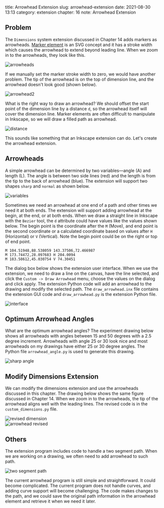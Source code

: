 title: Arrowhead Extension
slug: arrowhead-extension
date: 2021-08-30 13:13
category: extension
chapter: 16
note: Arrowhead Extension

## Problem

The `Dimensions` system extension discussed in Chapter 14 adds markers as 
arrowheads. [Marker element](https://developer.mozilla.org/en-US/docs/Web/SVG/Element/marker) 
is an SVG concept and it has a stroke width which 
causes the arrowhead to extend beyond leading line. When we zoom in to 
the arrowheads, they look like this. 

<div style="max-width:500px">
  <img class="img-fluid pb-2" src="/images/ext16/arrowheads.png" alt="arrowheads"> 
</div>

If we manually set the marker stroke width to zero, we would have another 
problem. The tip of the arrowhead is on the top of dimension line, and 
the arrowhead doesn't look good (shown below). 

<div style="max-width:300px">
  <img class="img-fluid pb-2" src="/images/ext16/arrowhead2.png" alt="arrowhead2"> 
</div>

What is the right way to draw an arrowhead? We should offset the start point 
of the dimension line by a distance `d`, so the arrowhead itself will cover the 
dimension line. Marker 
elements are often difficult to manipulate in Inkscape, so we will draw 
a filled path as arrowhead.  

<div style="max-width:300px">
  <img class="img-fluid pb-2" src="/images/ext16/distance.png" alt="distance"> 
</div>

This sounds like something that an Inkscape extension can do. Let's create the 
arrowhead extension. 

## Arrowheads

A simple arrowhead can be determined by two variables&mdash;angle (A) and 
length (L). The angle is between two side lines (red) and the length is from 
the tip to the back of arrowhead (blue).  The extension will support 
two shapes `sharp` and `normal` as shown below. 

<div style="max-width:400px">
  <img class="img-fluid pb-2" src="/images/ext16/variables.svg" alt="variables"> 
</div>

Sometimes we need an arrowhead at one end of a 
path and other times we need it at both ends. The extension will support 
adding arrowhead at the begin, at the end, or at both ends. When we draw a 
straight line in Inkscape with the `Bezier` tool, the `d` attribute could 
have values like the values shown below.  The begin point is the coordinate after the `M` 
(Move), and end point is the second coordinate or a calculated coordinate 
based on values after `H` (Horizontal) or `V` (Vertical). Note the begin 
point could be on the right or top of end point.  

```
M 104.51948,88.538059 143.37506,72.466987
M 173.74472,28.097683 H 204.0094
M 183.58612,45.030754 V 74.30451
```

The dialog box below shows the extension user interface. When we use the 
extension, we need to draw a line on the canvas, have the line selected, 
and click the `Custom -> Draw Arrowhead` menu, choose the values on the 
dialog and click apply.  The extension Python code will add an arrowhead 
to the drawing and modify the selected path. The `draw_arrowhead.inx` file 
contains the extension GUI code and `draw_arrowhead.py` is the extension 
Python file. 

<div style="max-width:400px">
  <img class="img-fluid pb-2" src="/images/ext16/interface.png" alt="interface"> 
</div>

## Optimum Arrowhead Angles

What are the optimum arrowhead angles? The experiment drawing below shows all 
arrowheads with angles between 15 and 50 degrees with a 2.5 degree increment. 
Arrowheads with angle 25 or 30 look
nice and most arrowheads on my drawings have either 25 or 30 degree angles. The 
Python file `arrowhead_angle.py` is used to generate this drawing.  

<div style="max-width:800px">
  <img class="img-fluid pb-2" src="/images/ext16/anglesharp.svg" alt="sharp angle"> 
</div>

## Modify Dimensions Extension

We can modify the dimensions extension and use the arrowheads discussed in this 
chapter.  The drawing below shows the same figure discussed in Chapter 14. When we 
zoom in to the arrowheads, the tip of the arrowhead aligns well with the 
leading lines.  The revised code is in the `custom_dimensions.py` file. 

<div style="max-width:800px">
  <img class="img-fluid pb-2" src="/images/ext16/dimensionsrev.svg" alt="revised dimension"> 
</div>

<div style="max-width:600px">
  <img class="img-fluid pb-2" src="/images/ext16/arrowheadsrev.png" alt="arrowhead revised"> 
</div>

## Others

The extension program includes code to handle a two segment path. When we are working 
on a drawing, we often need to add arrowhead to such path. 

<div style="max-width:800px">
  <img class="img-fluid pb-2" src="/images/ext16/twosegment.svg" alt="two segment path"> 
</div>

The current arrowhead program is still simple and straightforward. It could become 
complicated. The current program does not handle curves, and adding curve support 
will become challenging. The code makes changes to the path, and we could save the 
original path information in the arrowhead element and retrieve it when we need 
it later.  
